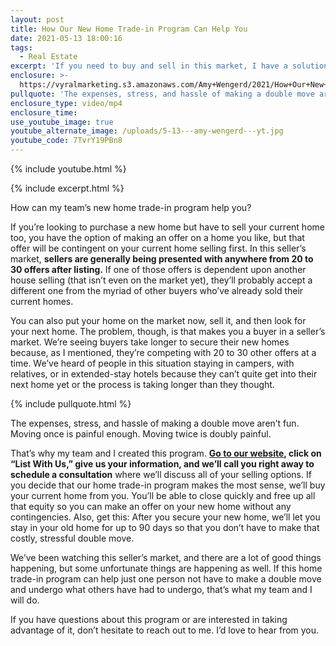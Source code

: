 ```yaml
---
layout: post
title: How Our New Home Trade-in Program Can Help You
date: 2021-05-13 18:00:16
tags:
  - Real Estate
excerpt: 'If you need to buy and sell in this market, I have a solution for you.'
enclosure: >-
  https://vyralmarketing.s3.amazonaws.com/Amy+Wengerd/2021/How+Our+New+Home+Trade-in+Program+Can+Help+You.mp4
pullquote: 'The expenses, stress, and hassle of making a double move aren’t fun.'
enclosure_type: video/mp4
enclosure_time:
use_youtube_image: true
youtube_alternate_image: /uploads/5-13---amy-wengerd---yt.jpg
youtube_code: 7TvrY19PBn8
---
```

{% include youtube.html %}

{% include excerpt.html %}

How can my team’s new home trade-in program help you?

If you’re looking to purchase a new home but have to sell your current home too, you have the option of making an offer on a home you like, but that offer will be contingent on your current home selling first. In this seller’s market, **sellers are generally being presented with anywhere from 20 to 30 offers after listing.** If one of those offers is dependent upon another house selling (that isn’t even on the market yet), they’ll probably accept a different one from the myriad of other buyers who’ve already sold their current homes.&nbsp;

You can also put your home on the market now, sell it, and then look for your next home. The problem, though, is that makes you a buyer in a seller’s market. We’re seeing buyers take longer to secure their new homes because, as I mentioned, they’re competing with 20 to 30 other offers at a time. We’ve heard of people in this situation staying in campers, with relatives, or in extended-stay hotels because they can’t quite get into their next home yet or the process is taking longer than they thought.

{% include pullquote.html %}

The expenses, stress, and hassle of making a double move aren’t fun. Moving once is painful enough. Moving twice is doubly painful.

That’s why my team and I created this program. [**Go to our website**](https://www.amysguarantee.com/)**, click on “List With Us,” give us your information, and we’ll call you right away to schedule a consultation** where we’ll discuss all of your selling options. If you decide that our home trade-in program makes the most sense, we’ll buy your current home from you. You’ll be able to close quickly and free up all that equity so you can make an offer on your new home without any contingencies. Also, get this: After you secure your new home, we’ll let you stay in your old home for up to 90 days so that you don’t have to make that costly, stressful double move.&nbsp;

We’ve been watching this seller’s market, and there are a lot of good things happening, but some unfortunate things are happening as well. If this home trade-in program can help just one person not have to make a double move and undergo what others have had to undergo, that’s what my team and I will do.&nbsp;

If you have questions about this program or are interested in taking advantage of it, don’t hesitate to reach out to me. I’d love to hear from you.
